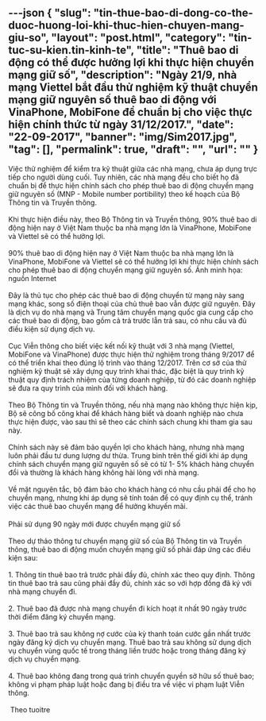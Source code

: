 ---json
{
    "slug": "tin-thue-bao-di-dong-co-the-duoc-huong-loi-khi-thuc-hien-chuyen-mang-giu-so",
    "layout": "post.html",
    "category": "tin-tuc-su-kien.tin-kinh-te",
    "title": "Thuê bao di động có thể được hưởng lợi khi thực hiện chuyển mạng giữ số",
    "description": "Ngày 21/9, nhà mạng Viettel bắt đầu thử nghiệm kỹ thuật chuyển mạng giữ nguyên số thuê bao di động với VinaPhone, MobiFone để chuẩn bị cho việc thực hiện chính thức từ ngày 31/12/2017.",
    "date": "22-09-2017",
    "banner": "img/Sim2017.jpg",
    "tag": [],
    "permalink": true,
    "draft": "",
    "url": ""
}
---
<div>Việc thử nghiệm để kiểm tra kỹ thuật giữa các nhà mạng, chưa áp dụng trực tiếp cho người dùng cuối. Tuy nhiên, các nhà mạng đều cho biết họ đã chuẩn bị để thực hiện chính sách cho phép thuê bao di động chuyển mạng giữ nguyên số (MNP - Mobile number portibility) theo kế hoạch của Bộ Thông tin và Truyền thông.</div><div><br></div><div>Khi thực hiện điều này, theo Bộ Thông tin và Truyền thông, 90% thuê bao di động hiện nay ở Việt Nam thuộc ba nhà mạng lớn là VinaPhone, MobiFone và Viettel sẽ có thể hưởng lợi.</div><div><br></div><div>90% thuê bao di động hiện nay ở Việt Nam thuộc ba nhà mạng lớn là VinaPhone, MobiFone và Viettel sẽ có thể hưởng lợi khi thực hiện chính sách cho phép thuê bao di động chuyển mạng giữ nguyên số. Ảnh minh họa: nguồn Internet</div><div><br></div><div>Đây là thủ tục cho phép các thuê bao di động chuyển từ mạng này sang mạng khác, song số điện thoại của chủ thuê bao vẫn được giữ nguyên. Đây là dịch vụ do nhà mạng và Trung tâm chuyển mạng quốc gia cung cấp cho các thuê bao di động, bao gồm cả trả trước lẫn trả sau, có nhu cầu và đủ điều kiện sử dụng dịch vụ.</div><div><br></div><div>Cục Viễn thông cho biết việc kết nối kỹ thuật với 3 nhà mạng (Viettel, MobiFone và VinaPhone) được thực hiện thử nghiệm trong tháng 9/2017 để có thể triển khai theo đúng lộ trình vào tháng 12/2017. Trên cơ sở của thử nghiệm kỹ thuật sẽ xây dựng quy trình khai thác, đặc biệt là quy trình kỹ thuật quy định trách nhiệm của từng doanh nghiệp, từ đó các doanh nghiệp sẽ đưa ra quy trình của mình đối với khách hàng.</div><div><br></div><div>Theo Bộ Thông tin và Truyền thông, nếu nhà mạng nào không thực hiện kịp, Bộ sẽ công bố công khai để khách hàng biết và doanh nghiệp nào chưa thực hiện được, vào sau thì sẽ theo các chính sách chung khi tham gia sau này.</div><div><br></div><div>Chính sách này sẽ đảm bảo quyền lợi cho khách hàng, nhưng nhà mạng luôn phải đầu tư dung lượng dư thừa. Trung bình trên thế giới khi áp dụng chính sách chuyển mạng giữ nguyên số sẽ có từ 1- 5% khách hàng chuyển đổi và thường là khách hàng không hài lòng với nhà mạng.</div><div><br></div><div>Về mặt nguyên tắc, bộ đảm bảo cho khách hàng có nhu cầu phải để cho họ chuyển mạng, nhưng khi áp dụng sẽ tính toán để có quy định cụ thể, tránh việc các thuê bao chuyển mạng để hưởng khuyến mãi.</div><div><span style="line-height: 1.4;">&nbsp;</span><span class="Apple-tab-span" style="line-height: 1.4; white-space: pre;">	</span><span style="line-height: 1.4;"> </span><span class="Apple-tab-span" style="line-height: 1.4; white-space: pre;">	</span><span style="line-height: 1.4;"> </span><span class="Apple-tab-span" style="line-height: 1.4; white-space: pre;">	</span><br></div><div>Phải sử dụng 90 ngày mới được chuyển mạng giữ số</div><div><br></div><div>Theo dự thảo thông tư chuyển mạng giữ số của Bộ Thông tin và Truyền thông, thuê bao di động muốn chuyển mạng giữ số phải đáp ứng các điều kiện sau:</div><div><br></div><div>1. Thông tin thuê bao trả trước phải đầy đủ, chính xác theo quy định. Thông tin thuê bao trả sau cũng phải đầy đủ, chính xác so với hợp đồng đã ký với nhà mạng chuyển đi.</div><div><br></div><div>2. Thuê bao đã được nhà mạng chuyển đi kích hoạt ít nhất 90 ngày trước thời điểm đăng ký chuyển mạng.</div><div><br></div><div>3. Thuê bao trả sau không nợ cước của kỳ thanh toán cước gần nhất trước ngày đăng ký dịch vụ chuyển mạng. Thuê bao trả sau không sử dụng dịch vụ chuyển vùng quốc tế trong tháng liền trước hoặc trong tháng đăng ký dịch vụ chuyển mạng.</div><div><br></div><div>4. Thuê bao không đang trong quá trình chuyển quyền sở hữu số thuê bao; không vi phạm pháp luật hoặc đang bị điều tra về việc vi phạm luật Viễn thông.</div><div><br></div><div>&nbsp;Theo tuoitre</div>